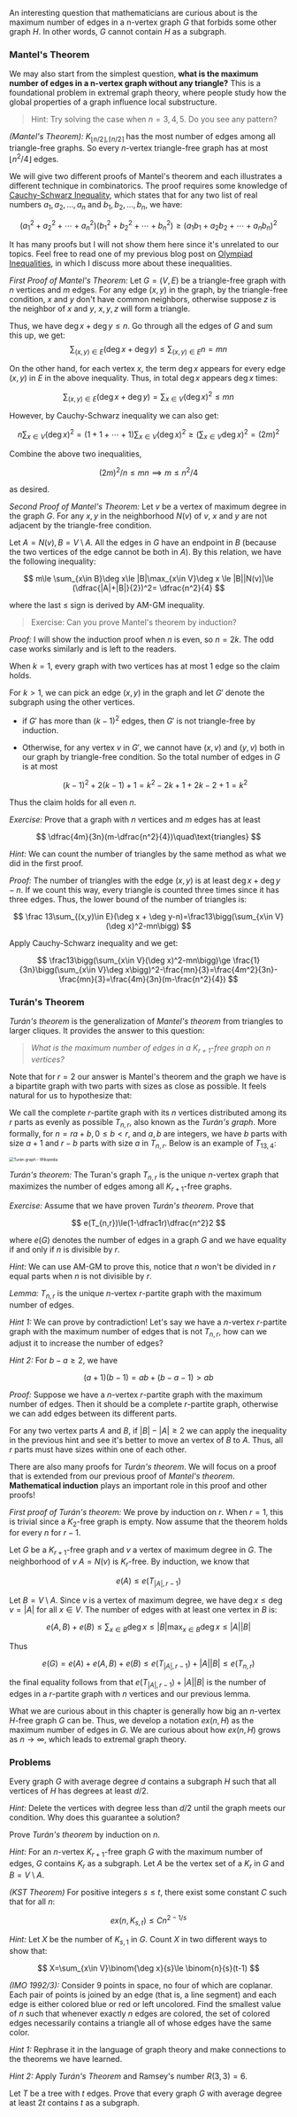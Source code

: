 An interesting question that mathematicians are curious about is the maximum number of edges in a n-vertex graph $G$ that forbids some other graph $H$. In other words, $G$ cannot contain $H$ as a subgraph.

### Mantel's Theorem

We may also start from the simplest question, **what is the maximum number of edges in a n-vertex graph without any triangle?** This is a foundational problem in extremal graph theory, where people study how the global properties of a graph influence local substructure.

> Hint: Try solving the case when $n=3,4,5$. Do you see any pattern?

*(Mantel's Theorem):* $K_{\lfloor n/2\rfloor,\lceil n/2\rceil}$ has the most number of edges among all triangle-free graphs. So every $n$-vertex triangle-free graph has at most $\lfloor n^2/4\rfloor$ edges.

We will give two different proofs of Mantel's theorem and each illustrates a different technique in combinatorics. The proof requires some knowledge of [Cauchy-Schwarz Inequality](https://en.wikipedia.org/wiki/Cauchy%E2%80%93Schwarz_inequality), which states that for any two list of real numbers $a_1,a_2,\dots,a_n$ and $b_1,b_2,\dots,b_n$, we have:


$$
(a_1^2+a_2^2+\cdots+a_n^2)(b_1^2+b_2^2+\cdots+b_n^2)\ge(a_1b_1+a_2b_2+\cdots+a_nb_n)^2
$$

It has many proofs but I will not show them here since it's unrelated to our topics. Feel free to read one of my previous blog post on [Olympiad Inequalities](https://yifank.github.io/Math/Olympiad%20Inequalities/), in which I discuss more about these inequalities.

*First Proof of Mantel's Theorem:* Let $G=(V,E)$ be a triangle-free graph with $n$ vertices and $m$ edges. For any edge $(x,y)$ in the graph, by the triangle-free condition, $x$ and $y$ don't have common neighbors, otherwise suppose $z$ is the neighbor of $x$ and $y$, $x,y,z$ will form a triangle. 

Thus, we have $\deg x + \deg y\le n$. Go through all the edges of $G$ and sum this up, we get:
$$
\sum_{(x,y)\in E}(\deg x + \deg y)\le \sum_{(x,y)\in E}n=mn
$$


On the other hand, for each vertex $x$, the term $\deg x$ appears for every edge $(x,y)$ in $E$ in the above inequality. Thus, in total $\deg x$ appears $\deg x$ times:



$$\sum_{(x,y)\in E}(\deg x + \deg y)=\sum_{x\in V}(\deg x)^2\le mn$$



However, by Cauchy-Schwarz inequality we can also get: 



$$
n\sum_{x\in V}(\deg x) ^2 =(1+1+\cdots + 1)\sum_{x\in V}(\deg x) ^2\ge (\sum_{x\in V}\deg x)^2=(2m)^2
$$


Combine the above two inequalities,


$$
(2m)^2/n\le mn\implies m\le n^2/4
$$


as desired.

*Second Proof of Mantel's Theorem:* Let $v$ be a vertex of maximum degree in the graph $G$. For any $x,y$ in the neighborhood $N(v)$ of $v$, $x$ and $y$ are not adjacent by the triangle-free condition.

Let $A=N(v),B=V\setminus A$. All the edges in $G$ have an endpoint in $B$ (because the two vertices of the edge cannot be both in $A$). By this relation, we have the following inequality:


$$
m\le \sum_{x\in B}\deg x\le |B|\max_{x\in V}\deg x \le |B||N(v)|\le (\dfrac{|A|+|B|}{2})^2= \dfrac{n^2}{4}
$$


where the last $\le$ sign is derived by AM-GM inequality.

> Exercise: Can you prove Mantel's theorem by induction?

*Proof:* I will show the induction proof when $n$ is even, so $n=2k$. The odd case works similarly and is left to the readers.

When $k=1$, every graph with two vertices has at most $1$ edge so the claim holds.

For $k > 1$, we can pick an edge $(x,y)$ in the graph and let $G'$ denote the subgraph using the other vertices. 

- if $G'$ has more than $(k-1)^2$ edges, then $G'$ is not triangle-free by induction.

- Otherwise, for any vertex $v$ in $G'$, we cannot have $(x,v)$ and $(y,v)$ both in our graph by triangle-free condition. So the total number of edges in $G$ is at most 

	

	$$(k-1)^2+2(k-1)+1=k^2-2k+1+2k-2+1=k^2$$

	

Thus the claim holds for all even $n$.

*Exercise:* Prove that a graph with $n$ vertices and $m$ edges has at least


$$
\dfrac{4m}{3n}(m-\dfrac{n^2}{4})\quad\text{triangles}
$$

*Hint:* We can count the number of triangles by the same method as what we did in the first proof.

*Proof:* The number of triangles with the edge $(x,y)$ is at least $\deg x + \deg y - n$. If we count this way, every triangle is counted three times since it has three edges. Thus, the lower bound of the number of triangles is:


$$
\frac 13\sum_{(x,y)\in E}(\deg x + \deg y-n)=\frac13\bigg(\sum_{x\in V}(\deg x)^2-mn\bigg)
$$


Apply Cauchy-Schwarz inequality and we get:


$$
\frac13\bigg(\sum_{x\in V}(\deg x)^2-mn\bigg)\ge \frac{1}{3n}\bigg(\sum_{x\in V}\deg x\bigg)^2-\frac{mn}{3}=\frac{4m^2}{3n}-\frac{mn}{3}=\frac{4m}{3n}(m-\frac{n^2}{4})
$$



### Turán's Theorem

*Turán's theorem* is the generalization of *Mantel's theorem* from triangles to larger cliques. It provides the answer to this question:

> *What is the maximum number of edges in a $K_{r+1}$-free graph on $n$ vertices?*

Note that for $r=2$ our answer is Mantel's theorem and the graph we have is a bipartite graph with two parts with sizes as close as possible. It feels natural for us to hypothesize that:

We call the complete $r$-partite graph with its $n$ vertices distributed among its $r$ parts as evenly as possible $T_{n,r}$, also known as the *Turán's graph*. More formally, for $n = ra+b,0\le b<r$, and $a,b$ are integers, we have $b$ parts with size $a+1$ and $r-b$ parts with size $a$ in $T_{n,r}$. Below is an example of $T_{13,4}$:

<img src="https://upload.wikimedia.org/wikipedia/commons/1/1b/Turan_13-4.svg" alt="Turán graph - Wikipedia" style="zoom:50%;" />

*Turán's theorem:* The Turan's graph $T_{n,r}$ is the unique $n$-vertex graph that maximizes the number of edges among all $K_{r+1}$-free graphs. 

*Exercise:* Assume that we have proven *Turán's theorem*. Prove that


$$
e(T_{n,r})\le(1-\dfrac1r)\dfrac{n^2}2
$$



where $e(G)$ denotes the number of edges in a graph $G$ and we have equality if and only if $n$ is divisible by $r$.

*Hint:* We can use AM-GM to prove this, notice that $n$ won't be divided in $r$ equal parts when $n$ is not divisible by $r$.

*Lemma:* $T_{n,r}$ is the unique $n$-vertex $r$-partite graph with the maximum number of edges.

*Hint 1:* We can prove by contradiction! Let's say we have a $n$-vertex $r$-partite graph with the maximum number of edges that is not $T_{n,r}$, how can we adjust it to increase the number of edges?

*Hint 2:* For $b-a\ge 2$, we have


$$
(a+1)(b-1)=ab+(b-a-1)>ab
$$


*Proof:* Suppose we have a $n$-vertex $r$-partite graph with the maximum number of edges. Then it should be a complete $r$-partite graph, otherwise we can add edges between its different parts.

For any two vertex parts $A$ and $B$, if $|B|-|A|\ge 2$ we can apply the inequality in the previous hint and see it's better to move an vertex of $B$ to $A$. Thus, all $r$ parts must have sizes within one of each other.

There are also many proofs for *Turán's theorem*. We will focus on a proof that is extended from our previous proof of *Mantel's theorem*. **Mathematical induction** plays an important role in this proof and other proofs!

*First proof of Turán's theorem:* We prove by induction on $r$. When $r=1$, this is trivial since a $K_2$-free graph is empty. Now assume that the theorem holds for every $n$ for $r-1$.

Let $G$ be a $K_{r+1}$-free graph and $v$ a vertex of maximum degree in $G$. The neighborhood of $v$ $A=N(v)$ is $K_r$-free. By induction, we know that


$$
e(A)\le e(T_{|A|,r-1})
$$


Let $B=V\setminus A$. Since $v$ is a vertex of maximum degree, we have $\deg x\le \deg v = |A|$ for all $x\in V$. The number of edges with at least one vertex in $B$ is:


$$
e(A,B) + e(B)\le \sum_{x\in B}\deg x \le |B|\max_{x\in B}\deg x\le |A||B|
$$


Thus


$$
e(G)=e(A) + e(A,B) + e(B)\le e(T_{|A|,r-1}) + |A||B|\le e(T_{n,r})
$$

the final equality follows from that $e(T_{|A|,r-1}) + |A||B|$ is the number of edges in a $r$-partite graph with $n$ vertices and our previous lemma.

What we are curious about in this chapter is generally how big an $n$-vertex $H$-free graph $G$ can be. Thus, we develop a notation $ex(n,H)$ as the maximum number of edges in $G$. We are curious about how $ex(n,H)$ grows as $n\to \infty$, which leads to extremal graph theory.

### Problems

Every graph $G$ with average degree $d$ contains a subgraph $H$ such that all vertices of $H$ has degrees at least $d/2$.

*Hint:* Delete the vertices with degree less than $d/2$ until the graph meets our condition. Why does this guarantee a solution?

Prove *Turán's theorem* by induction on $n$.

*Hint:* For an $n$-vertex $K_{r+1}$-free graph $G$ with the maximum number of edges, $G$ contains $K_r$ as a subgraph. Let $A$ be the vertex set of a $K_r$ in $G$ and $B=V\setminus A$.

*(KST Theorem)* For positive integers $s\le t$, there exist some constant $C$ such that for all $n$:

$$
ex(n,K_{s,t})\le Cn^{2-1/s}
$$


*Hint:* Let $X$ be the number of $K_{s,1}$ in $G$. Count $X$ in two different ways to show that:


$$
X=\sum_{x\in V}\binom{\deg x}{s}\le \binom{n}{s}(t-1)
$$


*(IMO 1992/3):* Consider $9$ points in space, no four of which are coplanar. Each pair of points is joined by an edge (that is, a line segment) and each edge is either colored blue or red or left uncolored. Find the smallest value of $n$ such that whenever exactly $n$ edges are colored, the set of colored edges necessarily contains a triangle all of whose edges have the same color.

*Hint 1:* Rephrase it in the language of graph theory and make connections to the theorems we have learned.

*Hint 2:* Apply *Turán's Theorem* and Ramsey's number $R(3,3)=6$.

Let $T$ be a tree with $t$ edges. Prove that every graph $G$ with average degree at least $2t$ contains $t$ as a subgraph.



